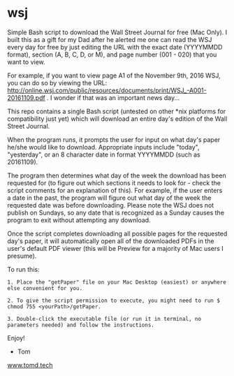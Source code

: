 # wsj
Simple Bash script to download the Wall Street Journal for free (Mac Only). I built this as a gift for my Dad after he alerted me one can read the WSJ every day for free by just editing the URL with the exact date (YYYYMMDD format), section (A, B, C, D, or M), and page number (001 - 020) that you want to view. 


For example, if you want to view page A1 of the November 9th, 2016 WSJ, you can do so by viewing the URL: http://online.wsj.com/public/resources/documents/print/WSJ_-A001-20161109.pdf . I wonder if that was an important news day... 


This repo contains a single Bash script (untested on other *nix platforms for compatibility just yet) which will download an entire day's edition of the Wall Street Journal. 

When the program runs, it prompts the user for input on what day's paper he/she would like to download. Appropriate inputs include "today", "yesterday", or an 8 character date in format YYYYMMDD (such as 20161109). 

The program then determines what day of the week the download has been requested for (to figure out which sections it needs to look for - check the script comments for an explanation of this). For example, if the user enters a date in the past, the program will figure out what day of the week the requested date was before downloading. Please note the WSJ does not publish on Sundays, so any date that is recognized as a Sunday causes the program to exit without attempting any download. 

Once the script completes downloading all possible pages for the requested day's paper, it will automatically open all of the downloaded PDFs in the user's default PDF viewer (this will be Preview for a majority of Mac users I presume).


To run this:

	1. Place the "getPaper" file on your Mac Desktop (easiest) or anywhere else convenient for you.
 
	2. To give the script permission to execute, you might need to run $ chmod 755 <yourPath>/getPaper.

	3. Double-click the executable file (or run it in terminal, no parameters needed) and follow the instructions.

Enjoy!
- Tom

www.tomd.tech 



